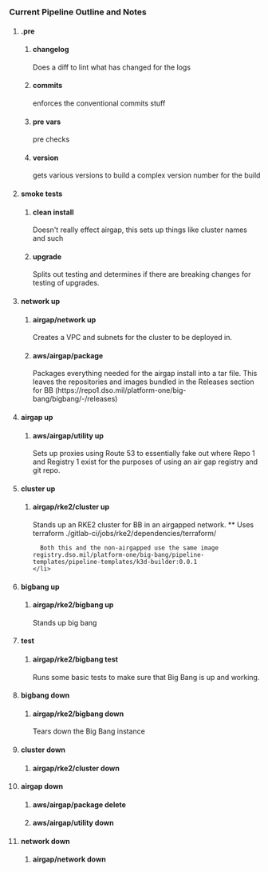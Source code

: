 ### Current Pipeline Outline and Notes

<ol>
<li><h4>.pre</h4>

  <ol>
    <li>
      <h4><b>changelog</b></h4> Does a diff to lint what has changed for the logs
    </li>
    <li><h4><b>commits</b></h4> enforces the conventional commits stuff
    </li>
    <li>
      <h4><b>pre vars</b></h4>
      pre checks
    </li>
    <li>
      <h4><b>version</b></h4>
      gets various versions to build a complex version number for the build
    </li>
  </ol>
</li>

<li><h4><b>smoke tests</b></h4>
  <ol>
    <li><h4><b>clean install</b></h4>
      Doesn't really effect airgap, this sets up things like cluster names and such
    </li>
    <li><h4><b>upgrade</b></h4>
      Splits out testing and determines if there are breaking changes for testing of upgrades.
    </li>
  </ol>
</li>

<li><h4><b>network up</b></h4>
  <ol>
    <li><h4><b>airgap/network up</b></h4>
      Creates a VPC and subnets for the cluster to be deployed in.
    </li>
    <li><h4><b>aws/airgap/package</b></h4>
      Packages everything needed for the airgap install into a tar file. This leaves the repositories and images bundled in the Releases section for BB (https://repo1.dso.mil/platform-one/big-bang/bigbang/-/releases)
    </li>
  </ol>
</li>

<li><h4><b>airgap up</b></h4>
  <ol>
    <li><h4><b>aws/airgap/utility up</b></h4>
      Sets up proxies using Route 53 to essentially fake out where Repo 1 and Registry 1 exist for the purposes of using an air gap registry and git repo.
    </li>
  </ol>
</li>

<li><h4><b>cluster up</b></h4>
  <ol>
    <li><h4><b>airgap/rke2/cluster up</b></h4>
      Stands up an RKE2 cluster for BB in an airgapped network. ** Uses terraform ./gitlab-ci/jobs/rke2/dependencies/terraform/

      Both this and the non-airgapped use the same image registry.dso.mil/platform-one/big-bang/pipeline-templates/pipeline-templates/k3d-builder:0.0.1
    </li>
  </ol>
</li>

<li><h4><b>bigbang up</b></h4>
  <ol>
    <li><h4><b>airgap/rke2/bigbang up</b></h4>
      Stands up big bang
    </li>
  </ol>
</li>

<li><h4><b>test</b></h4>
  <ol>
    <li><h4><b>airgap/rke2/bigbang test</b></h4>
      Runs some basic tests to make sure that Big Bang is up and working.
    </li>
  </ol>
</li>

<li><h4><b>bigbang down</b></h4>
  <ol>
    <li><h4><b>airgap/rke2/bigbang down</b></h4>
      Tears down the Big Bang instance
    </li>
  </ol>
</li>

<li><h4><b>cluster down</b></h4>
  <ol>
    <li><h4><b>airgap/rke2/cluster down</b></h4></li>
  </ol>
</li>

<li><h4><b>airgap down</b></h4>
  <ol>
    <li><h4><b>aws/airgap/package delete</b></h4></li>
    <li><h4><b>aws/airgap/utility down</b></h4></li>
  </ol>
</li>

<li><h4><b>network down</b></h4>
  <ol>
    <li><h4><b>airgap/network down</b></h4></li>
  </ol>
</li>
</ol>

